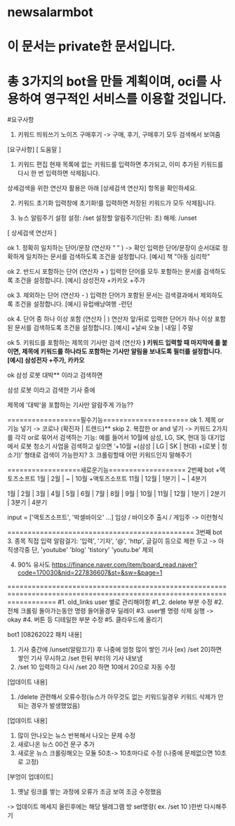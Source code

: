 # newsalarmbot
# 이 문서는 private한 문서입니다.
# 총 3가지의 bot을 만들 계획이며, oci를 사용하여 영구적인 서비스를 이용할 것입니다.

#요구사항
1. 키워드 띄워쓰기 노이즈
구매후기 -> 구매, 후기, 구매후기 모두 검색해서 보여줌

[요구사항]
[ 도움말 ]
 
 1. 키워드 편집
 현재 목록에 없는 키워드를 입력하면 추가되고, 이미 추가된 키워드를 다시 한 번 입력하면 삭제됩니다.
 
 상세검색을 위한 연산자 활용은 아래 [상세검색 연산자] 항목을 확인하세요.
 
 2. 키워드 초기화
 입력창에 초기화!를 입력하면 저장된 키워드가 모두 삭제됩니다.
 
 3. 뉴스 알림주기 설정
 설정: /set 설정할 알림주기(단위: 초)
 해제: /unset
 
 
 [ 상세검색 연산자 ]
 
 ok 1. 정확히 일치하는 단어/문장 (연산자 “ ” ) -> 확인
 입력한 단어/문장이 순서대로 정확하게 일치하는 문서를 검색하도록 조건을 설정합니다.
 [예시] 책 "아동 심리학"
 
 ok 2. 반드시 포함하는 단어 (연산자 + )
 입력한 단어를 모두 포함하는 문서를 검색하도록 조건을 설정합니다.
 [예시] 삼성전자 +카카오 +주가
 
 ok 3. 제외하는 단어 (연산자 - )
 입력한 단어가 포함된 문서는 검색결과에서 제외하도록 조건을 설정합니다.
 [예시] 유럽배낭여행 -런던
 
 ok 4. 단어 중 하나 이상 포함 (연산자 | )
 연산자 앞/뒤로 입력한 단어가 하나 이상 포함된 문서를 검색하도록 조건을 설정합니다.
 [예시] +날씨 오늘 | 내일 | 주말
 
 ok 5. 키워드를 포함하는 제목의 기사만 검색 (연산자 **)
 키워드 입력할 때 마지막에 **를 붙이면, 제목에 키워드를 하나라도 포함하는 기사만 알림을 보내도록 필터를 설정합니다.
 [예시] 삼성전자 +주가**, 카카오**

ok
삼성 로봇 대박**
이라고 검색하면

삼성 로봇
이라고 검색한 기사 중에

제목에 '대박'을 포함하는 기사만 알람주게 가능??

==================필수기능=====================
ok 1. 제목 or 기능 넣기 -> 코로나 (확진자 | 트렌드)**
skip 2. 복잡한 or and 넣기 -> 키워드 2가지를 각각 or로 묶어서 검색하는 기능: 예를 들어서 10월에 삼성, LG, SK, 현대 등 대기업에서 로봇 청소기 사업을 검색하고 싶으면 ‘+10월 +(삼성 | LG | SK | 현대) +(로봇 | 청소기)’ 형태로 검색이 가능한지?
3. 크롤링할때 어떤 키워드인지 말해주기


==================새로운기능===================
2번째 bot
+액토즈소프트 1월 | 2월 | ~ | 10월 
+액토즈소프트 11월 | 12월 | 1분기 | ~ | 4분기 

1월 | 2월 | 3월 | 4월 | 5월 | 6월 | 7월 | 8월 | 9월 | 10월 | 11월 | 12월 | 1분기 | 2분기 | 3분기 | 4분기

input = ['액토즈소프트', '박셀바이오' ...]
임상 / 바이오주
출시 / 게임주
-> 이런형식

==============================================
3번째 bot
3. 종목 직접 입력 알람걸기: '입력', '기자', '@', 'http', 글길이 등으로 제한 두고  -> 아직생각중
단, 'youtube' 'blog' 'tistory' 'youtu.be' 제외

4. 90% 유사도
https://finance.naver.com/item/board_read.naver?code=170030&nid=227836607&st=&sw=&page=1





========================================================================================================================
#1. old_links user 별로 관리해야함
#1_2. delete 부분 수정
#2. 전체 크롤링 돌아가는동안 명령 들어올경우 딜레이
#3. user별 명령 삭제 실행 -> okay
#4. 버튼 등 디테일한 부분 수정
#5. 클라우드에 올리기

bot1
[08262022 패치 내용] 
1. 기사 중간에 /unset(알람끄기) 후 나중에 엄청 많이 쌓인 기사 [ex) /set 20]하면 쌓인 기사 무시하고 /set 한뒤 부터의 기사 내보냄 
2. /set 10 입력하고 다시 /set 20 하면 10에서 20으로 자동 수정 

[업데이트 내용]
1. /delete 관련해서 오류수정(뉴스가 아무것도 없는 키워드일경우 키워드 삭제가 안되는 경우가 발생했었음)

[업데이트 내용]
1. 많이 안나오는 뉴스 반복해서 나오는 문제 수정
2. 새로나온 뉴스 00건 문구 추가
3. 새로운 뉴스 크롤링해오는 모듈 50초-> 10초마다로 수정 (나중에 문제없으면 10초로 고정)

[부엉이 업데이트]
1. 옛날 링크를 쌓는 과정에 오류가 조금 보여 조금 수정했음

-> 업데이트 메세지 올린후에는 해당 텔레그램 방 set명령( ex. /set 10 )한번 다시해주기
